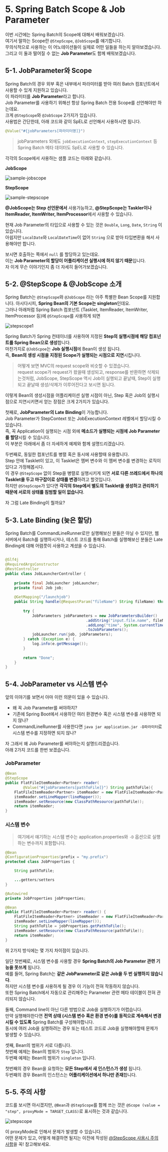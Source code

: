 # 5. Spring Batch Scope & Job Parameter

이번 시간에는 Spring Batch의 Scope에 대해서 배워보겠습니다.  
여기서 말하는 Scope란 ```@StepScope```, ```@JobScope```를 얘기합니다.  
무의식적으로 사용하는 이 어노테이션들이 실제로 어떤 일들을 하는지 알아보겠습니다.  
그리고 이 둘과 떨어질 수 없는 **Job Parameter**도 함께 배워보겠습니다.

## 5-1. JobParameter와 Scope

Spring Batch의 경우 외부 혹은 내부에서 파라미터를 받아 여러 Batch 컴포넌트에서 사용할 수 있게 지원하고 있습니다.  
이 파라미터를 **Job Parameter**라고 합니다.  
Job Parameter를 사용하기 위해선 항상 Spring Batch 전용 Scope를 선언해야만 하는데요.  
크게 ```@StepScope```와 ```@JobScope``` 2가지가 있습니다.  
사용법은 간단한데, 아래 코드와 같이 SpEL로 선언해서 사용하시면 됩니다.

```java
@Value("#{jobParameters[파라미터명]}")
```

> jobParameters 외에도 ```jobExecutionContext```, ```stepExecutionContext``` 등 Spring Batch 메타 데이터도 SpEL로 사용할 수 있습니다.  

각각의 Scope에서 사용하는 샘플 코드는 아래와 같습니다.  
  
**JobScope**

![sample-jobscope](./images/5/sample-jobscope.png)

**StepScope**

![sample-stepscope](./images/5/sample-stepscope.png)

**@JobScope는 Step 선언문에서** 사용가능하고, **@StepScope는 Taskler이나 ItemReader, ItemWriter, ItemProcessor**에서 사용할 수 있습니다.  
  
현재 Job Parameter의 타입으로 사용할 수 있는 것은 ```Double```, ```Long```, ```Date```, ```String``` 이 있습니다.  
아쉽지만 ```LocalDate```와 ```LocalDateTime```이 없어 ```String``` 으로 받아 타입변환을 해서 사용해야만 합니다.  
  
보시면 호출하는 쪽에서 ```null``` 를 할당하고 있는데요.  
이는 **Job Parameter의 할당이 어플리케이션 실행시에 하지 않기 때문**입니다.   
자 이게 무슨 이야기인지 좀 더 자세히 들어가보겠습니다.

## 5-2. @StepScope & @JobScope 소개

Spring Batch는 ```@StepScope```와 ```@JobScope``` 라는 아주 특별한 Bean Scope를 지원합니다. 
아시다시피, **Spring Bean의 기본 Scope는 singleton**인데요.  
그러나 아래처럼 Spring Batch 컴포넌트 (Tasklet, ItemReader, ItemWriter, ItemProcessor 등)에 ```@StepScope```를 사용하게 되면 

![stepscope1](./images/5/stepscope1.png)

Spring Batch가 Spring 컨테이너를 사용하여 지정된 **Step의 실행시점에 해당 컴포넌트를 Spring Bean으로 생성**합니다.  
마찬가지로 ```@JobScpoe```는 **Job 실행시점**에 Bean이 생성 됩니다.  
즉, **Bean의 생성 시점을 지정된 Scope가 실행되는 시점으로 지연**시킵니다.  

> 어떻게 보면 MVC의 request scope와 비슷할 수 있겠습니다.  
request scope가 request가 왔을때 생성되고, response를 반환하면 삭제되는것처럼, JobScope, StepScope 역시 Job이 실행되고 끝날때, Step이 실행되고 끝날때 생성/삭제가 이루어진다고 보시면 됩니다.  
  
이렇게 Bean의 생성시점을 어플리케이션 실행 시점이 아닌, Step 혹은 Job의 실행시점으로 지연시키면서 얻는 장점은 크게 2가지가 있습니다.  
  
첫째로, **JobParameter의 Late Binding**이 가능합니다.  
Job Parameter가 StepContext 또는 JobExecutionContext 레벨에서 할당시킬 수 있습니다.  
즉, 꼭 Application이 실행되는 시점 외에 **메소드가 실행되는 시점에 Job Parameter를 할당**시킬 수 있습니다.  
이 부분은 아래에서 좀 더 자세하게 예제와 함께 설명드리겠습니다.  
  
두번째로, 동일한 컴포넌트를 병렬 혹은 동시에 사용할때 유용합니다.  
Step 안에 Tasklet이 있고, 이 Tasklet은 멤버 변수와 이 멤버 변수를 변경하는 로직이 있다고 가정해봅시다.  
이 경우 ```@StepScope``` 없이 Step을 병렬로 실행시키게 되면 **서로 다른 쓰레드에서 하나의 Tasklet을 두고 마구잡이로 상태를 변경**하려고 할것입니다.  
하지만 ```@StepScope```가 있다면 **각각의 Step에서 별도의 Tasklet을 생성하고 관리하기 때문에 서로의 상태를 침범할 일이 없습니다**.  
  
자 그럼 Late Binding이 뭘까요?

## 5-3. Late Binding (늦은 할당)

Spring Batch를 CommandLineRunner로만 실행해보신 분들은 아닐 수 있지만, 웹 서버에서 Batch를 실행하시거나, 테스트 코드를 통해 Batch를 실행해보신 분들은 Late Binding에 대해 어렴풋이 사용하고 계셨을 수 있습니다.  
  


```java

@Slf4j
@RequiredArgsConstructor
@RestController
public class JobLauncherController {
  
    private final JobLauncher jobLauncher;
    private final Job job;
     
    @GetMapping("/launchjob")
    public String handle(@RequestParam("fileName") String fileName) throws Exception {
  
        try {
            JobParameters jobParameters = new JobParametersBuilder()
                                    .addString("input.file.name", fileName)
                                    .addLong("time", System.currentTimeMillis())
                                    .toJobParameters();
            jobLauncher.run(job, jobParameters);
        } catch (Exception e) {
            log.info(e.getMessage());
        }
  
        return "Done";
    }
}
```

## 5-4. JobParameter vs 시스템 변수

앞의 이야기를 보면서 아마 이런 의문이 있을 수 있습니다.  

* 왜 꼭 Job Parameter를 써야하지?  
* 기존에 Spring Boot에서 사용하던 여러 환경변수 혹은 시스템 변수를 사용하면 되지 않나?
* CommandLineRunner를 사용한다면 ```java jar application.jar -D파라미터```로 시스템 변수를 지정하면 되지 않나?

자 그래서 왜 Job Parameter를 써야하는지 설명드리겠습니다.  
아래 2가지 코드를 한번 보겠습니다.

### JobParameter

```java
@Bean
@StepScope
public FlatFileItemReader<Partner> reader(
        @Value("#{jobParameters[pathToFile]}") String pathToFile){
    FlatFileItemReader<Partner> itemReader = new FlatFileItemReader<Partner>();
    itemReader.setLineMapper(lineMapper());
    itemReader.setResource(new ClassPathResource(pathToFile));
    return itemReader;
}
```

### 시스템 변수

> 여기에서 얘기하는 시스템 변수는 application.properties와 ```-D``` 옵션으로 실행하는 변수까지 포함합니다.

```java
@Bean
@ConfigurationProperties(prefix = "my.prefix")
protected class JobProperties {

    String pathToFile;

    ...getters/setters
}

@Autowired
private JobProperties jobProperties;

@Bean
public FlatFileItemReader<Partner> reader() {
    FlatFileItemReader<Partner> itemReader = new FlatFileItemReader<Partner>();
    itemReader.setLineMapper(lineMapper());
    String pathToFile = jobProperties.getPathToFile();
    itemReader.setResource(new ClassPathResource(pathToFile));
    return itemReader;
}
```

위 2가지 방식에는 몇 가지 차이점이 있습니다.  
  
일단 첫번째로, 시스템 변수를 사용할 경우 **Spring Batch의 Job Parameter 관련 기능을 못쓰게** 됩니다.  
예를 들어, Spring Batch는 **같은 JobParameter로 같은 Job을 두 번 실행하지 않습니다**.  
하지만 시스템 변수를 사용하게 될 경우 이 기능이 전혀 작동하지 않습니다.  
또한 Spring Batch에서 자동으로 관리해주는 Parameter 관련 메타 테이블이 전혀 관리되지 않습니다.  
  
둘째, Command line이 아닌 다른 방법으로 Job을 실행하기가 어렵습니다.  
만약 실행해야한다면 **전역 상태 (시스템 변수 혹은 환경 변수)를 동적으로 계속해서 변경시킬 수 있도록** Spring Batch를 구성해야합니다.  
동시에 여러 Job을 실행하려는 경우 또는 테스트 코드로 Job을 실행해야할때 문제가 발생할 수 있습니다.  
  
셋째, Bean의 범위가 서로 다릅니다.  
첫번째 예제는 Bean의 범위가 ```Step``` 입니다.  
두번째 예제는 Bean의 범위가 ```singleton``` 입니다.
 
첫번째의 경우 Bean을 요청하는 **모든 Step에서 새 인스턴스가 생성** 됩니다.  
두번째의 경우 Bean의 인스턴스는 **어플리케이션에서 하나만 존재**합니다.  


## 5-5. 주의 사항

코드를 보시면 아시겠지만, ```@Bean```과 ```@StepScope```를 함께 쓰는 것은 ```@Scope (value = "step", proxyMode = TARGET_CLASS)```로 표시하는 것과 같습니다.

![stepscope](./images/5/stepscope3.png)

이 proxyMode로 인해서 문제가 발생할 수 있습니다.  
어떤 문제가 있고, 어떻게 해결하면 될지는 이전에 작성된 [@StepScope 사용시 주의 사항](http://jojoldu.tistory.com/132)을 꼭! 참고해보세요.

